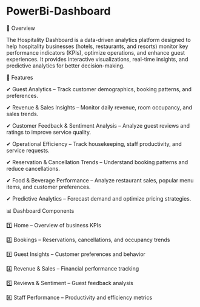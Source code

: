 # PowerBi-Dashboard
📌 Overview

The Hospitality Dashboard is a data-driven analytics platform designed to help hospitality businesses (hotels, restaurants, and resorts) monitor key performance indicators (KPIs), optimize operations, and enhance guest experiences. It provides interactive visualizations, real-time insights, and predictive analytics for better decision-making.

🔹 Features

✔ Guest Analytics – Track customer demographics, booking patterns, and preferences.

✔ Revenue & Sales Insights – Monitor daily revenue, room occupancy, and sales trends.

✔ Customer Feedback & Sentiment Analysis – Analyze guest reviews and ratings to improve service quality.

✔ Operational Efficiency – Track housekeeping, staff productivity, and service requests.

✔ Reservation & Cancellation Trends – Understand booking patterns and reduce cancellations.

✔ Food & Beverage Performance – Analyze restaurant sales, popular menu items, and customer preferences.

✔ Predictive Analytics – Forecast demand and optimize pricing strategies.

📊 Dashboard Components

1️⃣ Home – Overview of business KPIs

2️⃣ Bookings – Reservations, cancellations, and occupancy trends

3️⃣ Guest Insights – Customer preferences and behavior

4️⃣ Revenue & Sales – Financial performance tracking

5️⃣ Reviews & Sentiment – Guest feedback analysis

6️⃣ Staff Performance – Productivity and efficiency metrics
